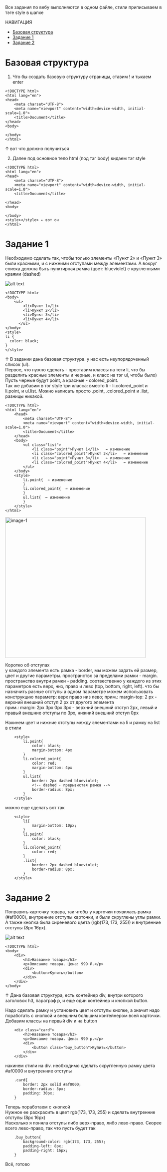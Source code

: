 Все задания по вебу выполняются в одном файле, стили приписываем в тэге style в шапке 

НАВИГАЦИЯ
* [Базовая структура](#1)
* [Задание 1](#2)
* [Задание 2](#3)


# <a id='1'>Базовая структура</a> 
1) Что бы создать базовую структуру страницы, ставим ! и тыкаем enter
```
<!DOCTYPE html>
<html lang="en">
<head>
    <meta charset="UTF-8">
    <meta name="viewport" content="width=device-width, initial-scale=1.0">
    <title>Document</title>
</head>
<body>
    
</body>
</html>
```

↑ вот что должно получиться

2) Далее под основное тело html (под тэг body) кидаем тэг style

```
<!DOCTYPE html>
<html lang="en">
<head>
    <meta charset="UTF-8">
    <meta name="viewport" content="width=device-width, initial-scale=1.0">
    <title>Document</title>
    
</head>
<body>
    
</body>
<style></style> ← вот он
</html>
```

# <a id='2'>Задание 1</a>
Необходимо сделать так, чтобы только элементы «Пункт 2» и «Пункт 3» были красными, 
и с нижними отступами между элементами. А вокруг списка должна быть пунктирная рамка (цвет: blueviolet) 
с кругленными краями (dashed)

![alt text](images/image.png)

```
<!DOCTYPE html>
<body>
  	<ul>
        <li>Пункт 1</li>
        <li>Пункт 2</li>
        <li>Пункт 3</li>
        <li>Пункт 4</li>
      </ul>
</body>
<style>
li {
  color: black;
}
</style>
```

↑ В задании дана базовая структура. у нас есть неупорядоченный список (ul).  
Первое, что нужно сделать - проставим классы на теги li, что бы разделить красные элементы и черные, и класс на тэг ul, чтобы было)   
Пусть черные будут point, а красные - colored_point.  
Так же добавим в тэг style три класса: вместо li - li.colored_point и li.point, и ul.list. Можно написать просто .point, .colored_point и .list, разницы никакой.  

```
<!DOCTYPE html>
<html lang="en">
    <head>
        <meta charset="UTF-8">
        <meta name="viewport" content="width=device-width, initial-scale=1.0">
        <title>Document</title>
    </head>
    <body>
        <ul class="list">
            <li class="point">Пункт 1</li>   ← изменение
            <li class="colored_point">Пункт 2</li>   ← изменение
            <li class="point">Пункт 3</li>   ← изменение
            <li class="colored_point">Пункт 4</li>   ← изменение
        </ul>
    </body>
    <style>
        li.point{  ← изменение
        }
        li.colored_point{  ← изменение
        }
        ul.list{  ← изменение
        }
    </style>
</html>
```
<img src="images/image-1.png" alt="image-1" width="450"/>

Коротко об отступах  
у каждого элемента есть рамка - border, мы можем задать ей размер, цвет и другие параметры. пространство за пределами рамки - margin. пространство внутри рамки - padding. соотвественно у каждого из этих параметров есть верх, низ, право и лево (top, bottom, right, left). что бы назначить разные отступы а одном параметре можем использовать конструкцию параметр: верх право низ лево;
прим.: margin-top: 2 px - верхний внешний отступ 2 px от другого элемента   
прим.: margin: 2px 3px 0px 3px - верхний внешний отступ 2px, левый и правый внешние отступы по 3px, нижний внешний отступ 0px



Накинем цвет и нижние отступы между элементами на li и рамку на list в стили
```
    <style>
        li.point{
            color: black;
            margin-bottom: 4px
        }
        li.colored_point{
            color: red;
            margin-bottom: 4px
        }
        ul.list{
            border: 2px dashed blueviolet; 
            <!-- dashed - прерывистая рамка -->
            border-radius: 8px;
        }
    </style>
```

можно еще сделать вот так
```
    <style>
        li{
            margin-bottom: 10px;  
        }
        li.point{
            color: black;
        }
        li.colored_point{
            color: red;
        }
        .list{
            border: 2px dashed blueviolet;
            border-radius: 8px;
        }
    </style>
```


# <a id='3'>Задание 2</a>
Поправить карточку товара, так чтобы у карточки появилась рамка (#af0000), внутренние отступы карточки, и были скруглены углы рамки.   А также кнопка была сиреневого цвета (rgb(173, 173, 255)) и внутренние отступы (8px 16px).

![alt text](images/image-2.png)

```
<!DOCTYPE html>
<body>
	<div>
    	<h3>Название товара</h3>
    	<p>Описание товара. Цена: 999 ₽.</p>
        <div>
            <button>Купить</button>
        </div>
    </div>
</body>
```
↑ Дана базовая структура, есть контейнер div, внутри которого заголовок h3, параграф p, и еще один контейнер и кнопкой button.

Надо сделать рамку и установить цвет и отступы кнопке, а значит надо поработать с кнопкой и внешним большим контейнером всей карточки.  
Добавим классы на первый div и на button

```
    <div class="card">
        <h3>Название товара</h3>
        <p>Описание товара. Цена: 999 р.</p>
        <div>
            <button class="buy_button">Купить</button>
        </div>
    </div>
```

накинем стили на div. необходимо сделать скругленную рамку цвета #af0000 и внутренние отступы

```
    .card{
        border: 2px solid #af0000;
        border-radius: 5px;
        padding: 30px;
    }
```

Теперь поработаем с кнопкой  
Нужное ее раскрасить в цвет rgb(173, 173, 255) и сделать внутренние отступы (8px 16px)  
Насколько я поняла отступы либо верх-право, либо лево-право. Скорее всего лево-право, так что пусть будет так

```
    .buy_button{
        background-color: rgb(173, 173, 255);
        padding-left: 8px;
        padding-right: 16px;
    }
```

Всё, готово

